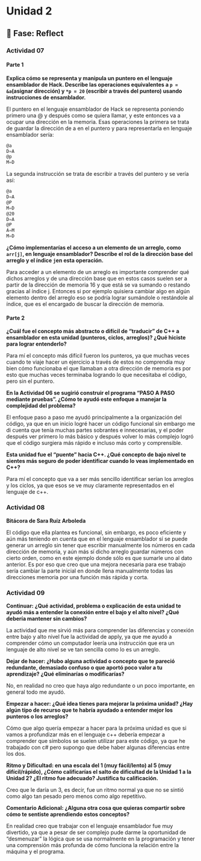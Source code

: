 # Unidad 2


## 🤔 Fase: Reflect

### Actividad 07

#### Parte 1

**Explica cómo se representa y manipula un puntero en el lenguaje ensamblador de Hack. Describe las operaciones equivalentes a ```p = &a```(asignar dirección) y ```*p = 20``` (escribir a través del puntero) usando instrucciones de ensamblador.**

El puntero en el lenguaje ensamblador de Hack se representa poniendo primero una @ y después como se quiera llamar, y este entonces va a ocupar una dirección en la memoria. Esas operaciones la primera se trata de guardar la dirección de a en el puntero y para representarla en lenguaje ensamblador sería: 

``` asm
@a
D=A
@p
M=D
```

La segunda instrucción se trata de escribir a través del puntero y se vería así:

``` asm
@a
D=A
@P
M=D
@20
D=A
@P
A=M
M=D
```

**¿Cómo implementarías el acceso a un elemento de un arreglo, como ```arr[j]```, en lenguaje ensamblador? Describe el rol de la dirección base del arreglo y el índice ```j```en esta operación.**

Para acceder a un elemento de un arreglo es importante comprender qué dichos arreglos y de una dirección base que en estos casos suelen ser a partir de la dirección de memoria 16 y que está se va sumando o restando gracias al índice j. Entonces si por ejemplo quisiera cambiar algo en algún elemento dentro del arreglo eso se podría lograr sumándole o restándole al índice, que es el encargado de buscar la dirección de memoria.

#### Parte 2

**¿Cuál fue el concepto más abstracto o difícil de “traducir” de C++ a ensamblador en esta unidad (punteros, ciclos, arreglos)? ¿Qué hiciste para lograr entenderlo?**

Para mí el concepto más difícil fueron los punteros, ya que muchas veces cuando te viaje hacer un ejercicio a través de estos no comprendía muy bien cómo funcionaba el que llamaban a otra dirección de memoria es por esto que muchas veces terminaba logrando lo que necesitaba el código, pero sin el puntero.

**En la Actividad 06 se sugirió construir el programa “PASO A PASO mediante pruebas”. ¿Cómo te ayudó este enfoque a manejar la complejidad del problema?**

El enfoque paso a paso me ayudó principalmente a la organización del código, ya que en un inicio logré hacer un código funcional sin embargo me di cuenta que tenía muchas partes sobrantes e innecesarias, y el poder después ver primero lo más básico y después volver lo más complejo logró que el código surgiera más rápido e incluso más corto y comprensible.

**Esta unidad fue el “puente” hacia C++. ¿Qué concepto de bajo nivel te sientes más seguro de poder identificar cuando lo veas implementado en C++?**

Para mí el concepto que va a ser más sencillo identificar serían los arreglos y los ciclos, ya que esos se ve muy claramente representados en el lenguaje de c++.

### Actividad 08

**Bitácora de Sara Ruíz Arboleda**

El código que ella plantea es funcional, sin embargo, es poco eficiente y aún más teniendo en cuenta que en el lenguaje ensamblador sí se puede generar un arreglo sin tener que escribir manualmente los números en cada dirección de memoria, y aún más sí dicho arreglo guardar números con cierto orden, como en este ejemplo donde sólo es que sumarle uno al dato anterior. Es por eso que creo que una mejora necesaria para ese trabajo sería cambiar la parte inicial en donde llena manualmente todas las direcciones memoria por una función más rápida y corta.

### Actividad 09

**Continuar: ¿Qué actividad, problema o explicación de esta unidad te ayudó más a entender la conexión entre el bajo y el alto nivel? ¿Qué debería mantener sin cambios?**

La actividad que me sirvió más para comprender las diferencias y conexión entre bajo y alto nivel fue la actividad de apply, ya que me ayudó a comprender cómo un computador leería una instrucción que era un lenguaje de alto nivel se ve tan sencilla como lo es un arreglo. 

**Dejar de hacer: ¿Hubo alguna actividad o concepto que te pareció redundante, demasiado confuso o que aportó poco valor a tu aprendizaje? ¿Qué eliminarías o modificarías?**

No, en realidad no creo que haya algo redundante o un poco importante, en general todo me ayudó.

**Empezar a hacer: ¿Qué idea tienes para mejorar la próxima unidad? ¿Hay algún tipo de recurso que te habría ayudado a entender mejor los punteros o los arreglos?**

Cómo que algo quería empezar a hacer para la próxima unidad es que si vamos a profundizar más en el lenguaje c++ debería empezar a comprender que símbolos se suelen utilizar para este código, ya que he trabajado con c# pero supongo que debe haber algunas diferencias entre los dos.

**Ritmo y Dificultad: en una escala del 1 (muy fácil/lento) al 5 (muy difícil/rápido), ¿Cómo calificarías el salto de dificultad de la Unidad 1 a la Unidad 2? ¿El ritmo fue adecuado? Justifica tu calificación.**

Creo que le daría un 3, es decir, fue un ritmo normal ya que no se sintió como algo tan pesado pero menos como algo repetitivo.

**Comentario Adicional: ¿Alguna otra cosa que quieras compartir sobre cómo te sentiste aprendiendo estos conceptos?**

En realidad creo que trabajar con el lenguaje ensamblador fue muy divertido, ya que a pesar de ser complejo pude darme la oportunidad de “desmenuzar” la lógica que se usa normalmente en la programación y tener una comprensión más profunda de cómo funciona la relación entre la máquina y el programa. 
